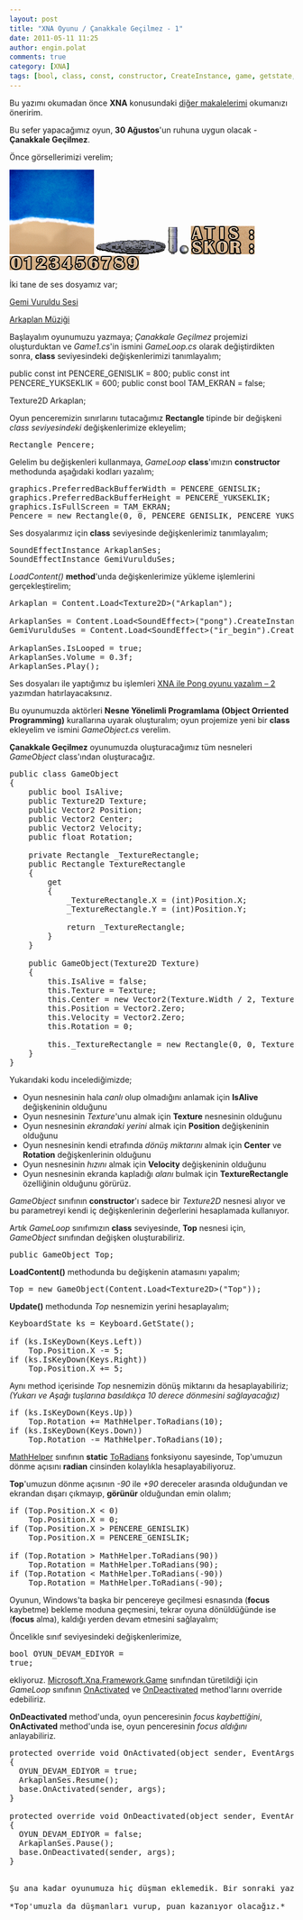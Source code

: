 ```yaml
---
layout: post
title: "XNA Oyunu / Çanakkale Geçilmez - 1"
date: 2011-05-11 11:25
author: engin.polat
comments: true
category: [XNA]
tags: [bool, class, const, constructor, CreateInstance, game, getstate, isfullscreen, iskeydown, keyboard, loadcontent, mathhelper, object orriented, OnActivated, OnDeactivated, oop, override, PreferredBackBufferHeight, PreferredBackBufferWidth, rectangle, Rotation, SoundEffect, SoundEffectInstance, texture2d, toradians, vector2, XNA]
---
```

Bu yazımı okumadan önce **XNA** konusundaki <a title="enginpolat.com : XNA" href="/kategori/xna/" target="_self">diğer   makalelerimi</a> okumanızı öneririm.

Bu sefer yapacağımız oyun, **30 Ağustos**'un ruhuna uygun olacak - **Çanakkale Geçilmez**.

Önce görsellerimizi verelim;

<a href="/assets/uploads/2010/03/Arkaplan.png">![XNA - Çanakkale Geçilmez - Arkaplan](/assets/uploads/2010/03/Arkaplan-150x150.png "Arkaplan")</a> <a href="/assets/uploads/2010/03/DusmanGemi.png">![XNA - Çanakkale Geçilmez - Düşman Gemisi](/assets/uploads/2010/03/DusmanGemi.png "DusmanGemi")</a> <a href="/assets/uploads/2010/03/Top1.png">![XNA - Çanakkale Geçilmez - Top](/assets/uploads/2010/03/Top1.png "Top")</a> <a href="/assets/uploads/2010/03/Gulle.png">![XNA - Çanakkale Geçilmez - Gülle](/assets/uploads/2010/03/Gulle.png "Gulle")</a> <a href="/assets/uploads/2010/03/Karakterler.png">![XNA - Çanakkale Geçilmez - Karakterler](/assets/uploads/2010/03/Karakterler.png "Karakterler")</a> <a href="/assets/uploads/2010/03/Sayilar.png">![XNA - Çanakkale Geçilmez - Sayılar](/assets/uploads/2010/03/Sayilar.png "Sayilar")</a>

İki tane de ses dosyamız var;

[Gemi Vuruldu Sesi](/assets/uploads/2010/03/ir_begin.wav)

[Arkaplan Müziği](/assets/uploads/2010/03/pong.wav)

Başlayalım oyunumuzu yazmaya; *Çanakkale Geçilmez* projemizi oluşturduktan ve *Game1.cs*'in ismini *GameLoop.cs* olarak değiştirdikten sonra, **class** seviyesindeki değişkenlerimizi tanımlayalım;



public const int PENCERE_GENISLIK = 800;
public const int PENCERE_YUKSEKLIK = 600;
public const bool TAM_EKRAN = false;

Texture2D Arkaplan;</pre>

Oyun penceremizin sınırlarını tutacağımız **Rectangle** tipinde bir değişkeni *class seviyesindeki* değişkenlerimize ekleyelim;

<pre class="brush:csharp">Rectangle Pencere;</pre>

Gelelim bu değişkenleri kullanmaya, *GameLoop* **class**'ımızın **constructor** methodunda aşağıdaki kodları yazalım;

<pre class="brush:csharp">graphics.PreferredBackBufferWidth = PENCERE_GENISLIK;
graphics.PreferredBackBufferHeight = PENCERE_YUKSEKLIK;
graphics.IsFullScreen = TAM_EKRAN;
Pencere = new Rectangle(0, 0, PENCERE_GENISLIK, PENCERE_YUKSEKLIK);</pre>

Ses dosyalarımız için **class** seviyesinde değişkenlerimiz tanımlayalım;

<pre class="brush:csharp">SoundEffectInstance ArkaplanSes;
SoundEffectInstance GemiVurulduSes;</pre>

*LoadContent()* **method**'unda değişkenlerimize yükleme işlemlerini gerçekleştirelim;

<pre class="brush:csharp">Arkaplan = Content.Load&lt;Texture2D&gt;("Arkaplan");

ArkaplanSes = Content.Load&lt;SoundEffect&gt;("pong").CreateInstance();
GemiVurulduSes = Content.Load&lt;SoundEffect&gt;("ir_begin").CreateInstance();

ArkaplanSes.IsLooped = true;
ArkaplanSes.Volume = 0.3f;
ArkaplanSes.Play();</pre>

Ses dosyaları ile yaptığımız bu işlemleri [XNA ile Pong oyunu yazalım – 2](http://www.enginpolat.com/xna-ile-pong-oyunu-yazalim-2/) yazımdan hatırlayacaksınız.

Bu oyunumuzda aktörleri **Nesne Yönelimli Programlama (Object Orriented Programming)** kurallarına uyarak oluşturalım; oyun projemize yeni bir **class** ekleyelim ve ismini *GameObject.cs* verelim.

**Çanakkale Geçilmez** oyunumuzda oluşturacağımız tüm nesneleri *GameObject* class'ından oluşturacağız.

<pre class="brush:csharp">public class GameObject
{
    public bool IsAlive;
    public Texture2D Texture;
    public Vector2 Position;
    public Vector2 Center;
    public Vector2 Velocity;
    public float Rotation;

    private Rectangle _TextureRectangle;
    public Rectangle TextureRectangle
    {
        get
        {
            _TextureRectangle.X = (int)Position.X;
            _TextureRectangle.Y = (int)Position.Y;

            return _TextureRectangle;
        }
    }

    public GameObject(Texture2D Texture)
    {
        this.IsAlive = false;
        this.Texture = Texture;
        this.Center = new Vector2(Texture.Width / 2, Texture.Height / 2);
        this.Position = Vector2.Zero;
        this.Velocity = Vector2.Zero;
        this.Rotation = 0;

        this._TextureRectangle = new Rectangle(0, 0, Texture.Width, Texture.Height);
    }
}</pre>

Yukarıdaki kodu incelediğimizde;



*   Oyun nesnesinin hala *canlı* olup olmadığını anlamak için **IsAlive** değişkeninin olduğunu
*   Oyun nesnesinin *Texture*'unu almak için **Texture** nesnesinin olduğunu
*   Oyun nesnesinin *ekrandaki yerini* almak için **Position** değişkeninin olduğunu
*   Oyun nesnesinin kendi etrafında *dönüş miktarını* almak için **Center** ve **Rotation** değişkenlerinin olduğunu
*   Oyun nesnesinin *hızını* almak için **Velocity** değişkeninin olduğunu
*   Oyun nesnesinin ekranda kapladığı *alanı* bulmak için **TextureRectangle** özelliğinin olduğunu görürüz.

*GameObject* sınıfının **constructor**'ı sadece bir *Texture2D* nesnesi alıyor ve bu parametreyi kendi iç değişkenlerinin değerlerini hesaplamada kullanıyor.

Artık *GameLoop* sınıfımızın **class** seviyesinde, **Top** nesnesi için, *GameObject* sınıfından değişken oluşturabiliriz.

<pre class="brush:csharp">public GameObject Top;</pre>

**LoadContent()** methodunda bu değişkenin atamasını yapalım;

<pre class="brush:csharp">Top = new GameObject(Content.Load&lt;Texture2D&gt;("Top"));</pre>

**Update()** methodunda *Top* nesnemizin yerini hesaplayalım;

<pre class="brush:csharp">KeyboardState ks = Keyboard.GetState();

if (ks.IsKeyDown(Keys.Left))
    Top.Position.X -= 5;
if (ks.IsKeyDown(Keys.Right))
    Top.Position.X += 5;</pre>

Aynı method içerisinde *Top* nesnemizin dönüş miktarını da hesaplayabiliriz; *(Yukarı ve Aşağı tuşlarına basıldıkça 10 derece dönmesini sağlayacağız)*

<pre class="brush:csharp">if (ks.IsKeyDown(Keys.Up))
    Top.Rotation += MathHelper.ToRadians(10);
if (ks.IsKeyDown(Keys.Down))
    Top.Rotation -= MathHelper.ToRadians(10);</pre>

<a href="http://msdn.microsoft.com/library/microsoft.xna.framework.mathhelper" target="_blank">MathHelper</a> sınıfının **static** <a href="http://msdn.microsoft.com/library/microsoft.xna.framework.mathhelper.toradians" target="_blank">ToRadians</a> fonksiyonu sayesinde, Top'umuzun dönme açısını **radian** cinsinden kolaylıkla hesaplayabiliyoruz.

**Top**'umuzun dönme açısının *-90* ile *+90* dereceler arasında olduğundan ve ekrandan dışarı çıkmayıp, **görünür** olduğundan emin olalım;

<pre class="brush:csharp">if (Top.Position.X < 0)
    Top.Position.X = 0;
if (Top.Position.X > PENCERE_GENISLIK)
    Top.Position.X = PENCERE_GENISLIK;

if (Top.Rotation > MathHelper.ToRadians(90))
    Top.Rotation = MathHelper.ToRadians(90);
if (Top.Rotation < MathHelper.ToRadians(-90))
    Top.Rotation = MathHelper.ToRadians(-90);</pre>

Oyunun, Windows'ta başka bir pencereye geçilmesi esnasında (**focus** kaybetme) bekleme moduna geçmesini, tekrar oyuna dönüldüğünde ise (**focus** alma), kaldığı yerden devam etmesini sağlayalım;

Öncelikle sınıf seviyesindeki değişkenlerimize,

</pre><pre class="brush:csharp">bool OYUN_DEVAM_EDIYOR = true;</pre>

ekliyoruz. [Microsoft.Xna.Framework.Game](http://msdn.microsoft.com/library/microsoft.xna.framework.game) sınıfından türetildiği için *GameLoop* sınıfının [OnActivated](http://msdn.microsoft.com/library/microsoft.xna.framework.game.onactivated) ve [OnDeactivated](http://msdn.microsoft.com/library/microsoft.xna.framework.game.ondeactivated) method'larını override edebiliriz.

**OnDeactivated** method'unda, oyun penceresinin *focus kaybettiğini*, **OnActivated** method'unda ise, oyun penceresinin *focus aldığını* anlayabiliriz.

<pre class="brush:csharp">protected override void OnActivated(object sender, EventArgs args)
{
  OYUN_DEVAM_EDIYOR = true;
  ArkaplanSes.Resume();
  base.OnActivated(sender, args);
}

protected override void OnDeactivated(object sender, EventArgs args)
{
  OYUN_DEVAM_EDIYOR = false;
  ArkaplanSes.Pause();
  base.OnDeactivated(sender, args);
}


Şu ana kadar oyunumuza hiç düşman eklemedik. Bir sonraki yazımda düşmanları ekleyeceğiz.

*Top'umuzla da düşmanları vurup, puan kazanıyor olacağız.*

